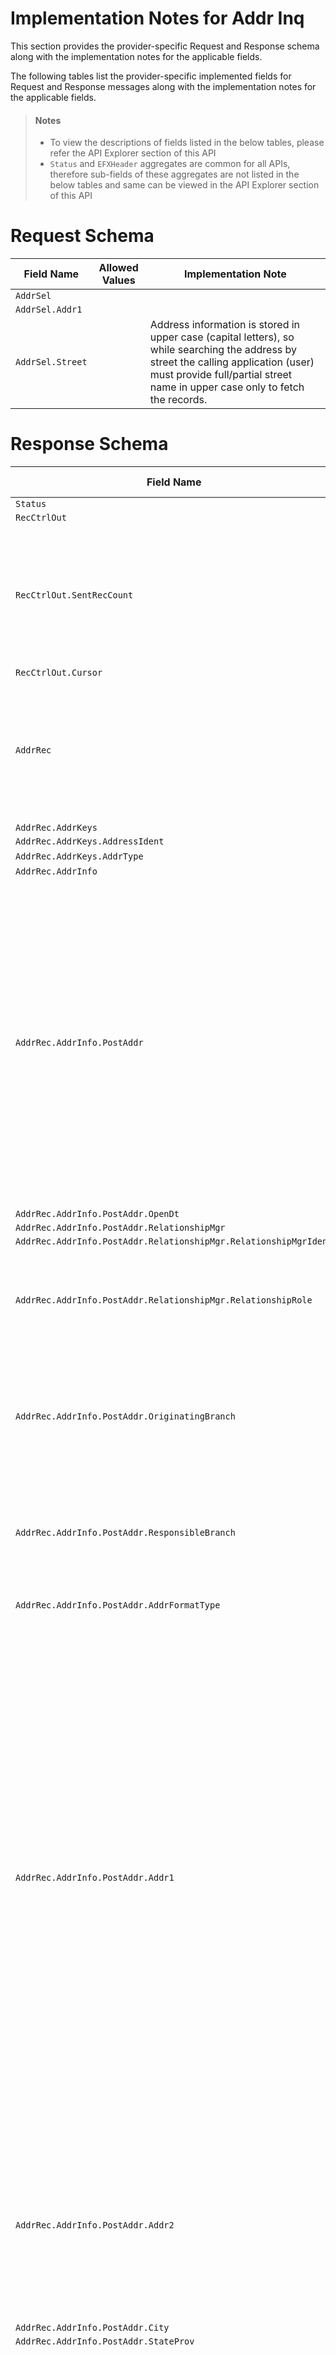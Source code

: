 # Implementation Notes for Addr Inq
This section provides the provider-specific Request and Response schema along with the implementation notes for the applicable fields.
<!-- 
type: tab 
titles: Premier, 
-->

<!-- 
type: tab 
titles: By AddrId, By StreetAddr 
-->


The following tables list the provider-specific implemented fields for Request and Response messages along with the implementation notes for the applicable fields. 


<!-- theme: info -->
> #### Notes
> 
> -	To view the descriptions of fields listed in the below tables, please refer the API Explorer section of this API
> - `Status` and `EFXHeader` aggregates are common for all APIs, therefore sub-fields of these aggregates are not listed in the below tables and same can be viewed in the API Explorer section of this API


# Request Schema
|Field Name|Allowed Values|Implementation Note|
|----|----|----|
|`AddrSel`||  |
|`AddrSel.Addr1`|||
|`AddrSel.Street`||Address information is stored in upper case (capital letters), so while searching the address by street the calling application (user) must provide full/partial street name in upper case only to fetch the records.|
# Response Schema
|Field Name|Allowed Values|Implementation Note|
|----|----|----|
|`Status`|||
|`RecCtrlOut`|||
|`RecCtrlOut.SentRecCount`||This field will return one address record, which can include Primary and Seasonal address and any relationships to Party(s) and Account(s).|
|`RecCtrlOut.Cursor`|||
|`AddrRec`||Search by street returns information about primary address only. To get additional information about an address, search by AddrId.|
|`AddrRec.AddrKeys`|||
|`AddrRec.AddrKeys.AddressIdent`|||
|`AddrRec.AddrKeys.AddrType`|Primary||
|`AddrRec.AddrInfo`|||
|`AddrRec.AddrInfo.PostAddr`||Address record can have Primary address and Seasonal address, both forms one address record therefore shares same address identifier.<br>If Primary address record has Seasonal address related to it, ESF displays them as a separate Postal Address instances. Also seasonal address have a time frame for which they are valid|
|`AddrRec.AddrInfo.PostAddr.OpenDt`|||
|`AddrRec.AddrInfo.PostAddr.RelationshipMgr`|||
|`AddrRec.AddrInfo.PostAddr.RelationshipMgr.RelationshipMgrIdent`|||
|`AddrRec.AddrInfo.PostAddr.RelationshipMgr.RelationshipRole`|Officer<br>ReferralOfficer|Officer refers to Responsibility Code and Referral Officer refers to Referral Responsibility Code.|
|`AddrRec.AddrInfo.PostAddr.OriginatingBranch`||Originating Branch refers to Branch region associated to the address record.<br> This field does not apply to Seasonal Address type.|
|`AddrRec.AddrInfo.PostAddr.ResponsibleBranch`||Responsible Branch refers to Accounting branch. This field is not applicable for the Seasonal Address type.|
|`AddrRec.AddrInfo.PostAddr.AddrFormatType`|Label|Label is the supported address format.|
|`AddrRec.AddrInfo.PostAddr.Addr1`||This field is required when a new address record is created. Maximum length of this field can be either 30 or 40 characters based upon the Name and Address Length Option values available in the core:<br>"0" indicates names and addresses length up to 30 characters.<br>"1" indicates names and addresses length up to 40 characters.<br>"2" indicates names and addresses length up to 30 characters with Address line 2 enabled.<br>"3" indicates names and addresses length up to 40 characters with Address line 2 enabled.|
|`AddrRec.AddrInfo.PostAddr.Addr2`||This field is required if enabled under the name and addresses length option. Maximum length for this field is either 30 or 40 characters based upon the option values chosen for Address line 1.|
|`AddrRec.AddrInfo.PostAddr.City`|||
|`AddrRec.AddrInfo.PostAddr.StateProv`|||
|`AddrRec.AddrInfo.PostAddr.PostalCode`||If address is a non-US address.  The format of ZIP code consists of five digits for the ZIP code, a hyphen, and four additional digits that determine a more specific location within a given ZIP code. The four additional digits are optional and when not present they will be displayed as 0000.  Examples: 32714-1234 or 32714-0000 |
|`AddrRec.AddrInfo.PostAddr.AddrType`|Primary|This field specify the type of address. In the core, address record can have Primary address and Seasonal address, both forms one address record therefore shares same address identifier.<br>Primary address is required when creating a new address record where seasonal address is optional and if needed always related to the primary address.<br>Also seasonal address always have a time frame.|
|`AddrRec.AddrInfo.PostAddr.CensusTract`||  |
|`AddrRec.AddrInfo.PostAddr.CensusBlock`||  |
|`AddrRec.AddrInfo.PostAddr.ForeignFlag`|||
|`AddrRec.AddrInfo.PostAddr.HandlingCode`||  |
|`AddrRec.AddrInfo.PostAddr.HandlingCodeOption`|StatementsNoticesChecks<br>Statements<br>StatementsNotices<br>StatementsChecks<br>Notices<br>NoticesChecks<br>Checks<br>DoNotPrint<br>UseDefault|  |
|`AddrRec.AddrInfo.PostAddr.MSACode`||  |
|`AddrRec.AddrStatus`|||
|`AddrRec.AddrStatus.AddrStatusCode`|Valid||
|`AddrRec.AddrStatus.EffDt`|||
<!-- type: tab-end -->

The following tables list the provider-specific implemented fields for Request and Response messages along with the implementation notes for the applicable fields. 


<!-- theme: info -->
> #### Note
> 
> To view the field descriptions of below listed fields, please refer the API Explorer section of this API.

# Request Schema
|Field Name|Allowed Values|Implementation Note|
|----|----|----|
|`AddrSel`||  |
|`AddrSel.AddrId`||In the core, Primary address and Seasonal addresses share the same address identifier, therefore this service will return both- Primary and Seasonal address, if applicable.|
# Response Schema
|Field Name|Allowed Values|Implementation Note|
|----|----|----|
|`Status`|||
|`RecCtrlOut`|||
|`RecCtrlOut.SentRecCount`||This field will return one address record, which can include Primary and Seasonal address and any relationships to Party(s) and Account(s).|
|`AddrRec`||Search by street returns information about primary address only. To get additional information about an address, search by AddrId.|
|`AddrRec.AddrKeys`|||
|`AddrRec.AddrKeys.AddrId`|||
|`AddrRec.AddrInfo`|||
|`AddrRec.AddrInfo.AddrRelRef`||This aggregate provides information on how selected address is related to a party(s) and/or account(s).|
|`AddrRec.AddrInfo.AddrRelRef.PartyKeys`||  |
|`AddrRec.AddrInfo.AddrRelRef.PartyKeys.PartyId`|||
|`AddrRec.AddrInfo.AddrRelRef.AcctKeys`||  |
|`AddrRec.AddrInfo.AddrRelRef.AcctKeys.AcctId`|||
|`AddrRec.AddrInfo.AddrRelRef.AcctKeys.AcctType`|CDA<br>CRD<br>DDA<br>LOAN<br>SDA<br>SDB<br>PORT<br>CLOC<br>||
|`AddrRec.AddrInfo.AddrRelRef.AddrUse`|Inquiry<br>Mailing<br>Business<br>Home<br>Personal<br>Physical<br>NonPhysical<br>Tax<br>MultipleMailer<br>Beneficiary<br>Miscellaneous<br>Tickler<br>Indirect<br>Closed<br>1098Tax <br>1099ATax  <br>1099BTax<br>1099DIVTax <br>1099INTTax  <br>1099MISCTax <br>1099OIDTax <br>1099RTax <br>1099STax <br>5498Tax <br>TaxBNotice <br>1099CTax <br>1099ETax <br>1042STax <br>NoteCosigner <br>NoteEscrow <br>NoteTaxEscrow <br>NoteInsuranceEscrow <br>FinancialPropertyStmt<br>LineCosigner <br>LineCommitment<br><br><br>|Following types of Address Uses are supported for a Party :<br>Home<br>Personal<br>Business<br>Tax<br>User define values<br><br>Following types of Address Uses are supported for an Account :<br>Inquiry<br>Mailing<br>MultipleMailer<br>Beneficiary<br>Miscellaneous<br>Tickler<br>Indirect<br>Closed<br>1098Tax <br>1099ATax  <br>1099BTax<br>1099DIVTax <br>1099INTTax  <br>1099MISCTax <br>1099OIDTax <br>1099RTax <br>1099STax <br>5498Tax <br>TaxBNotice <br>1099CTax <br>1099ETax <br>1042STax <br>NoteCosigner <br>NoteEscrow <br>NoteTaxEscrow <br>NoteInsuranceEscrow <br>FinancialPropertyStmt<br>LineCosigner <br>LineCommitment|
|`AddrRec.AddrInfo.PostAddr`||Address record can have Primary address and Seasonal address, both forms one address record therefore shares same address identifier.<br>If Primary address record has Seasonal address related to it, ESF displays them as a separate Postal Address instances. Also seasonal address have a time frame for which they are valid|
|`AddrRec.AddrInfo.PostAddr.OpenDt`|||
|`AddrRec.AddrInfo.PostAddr.RelationshipMgr`|||
|`AddrRec.AddrInfo.PostAddr.RelationshipMgr.RelationshipMgrIdent`|||
|`AddrRec.AddrInfo.PostAddr.RelationshipMgr.RelationshipRole`|Officer<br>ReferralOfficer|Officer refers to Responsibility Code and Referral Officer refers to Referral Responsibility Code.|
|`AddrRec.AddrInfo.PostAddr.OriginatingBranch`||Originating Branch refers to Branch region associated to the address record.<br> This field does not apply to Seasonal Address type.|
|`AddrRec.AddrInfo.PostAddr.ResponsibleBranch`||Responsible Branch refers to Accounting branch. This field is not applicable for the Seasonal Address type.|
|`AddrRec.AddrInfo.PostAddr.AddrFormatType`|Label|Label is the supported address format.|
|`AddrRec.AddrInfo.PostAddr.Addr1`||This field is required when a new address record is created. Maximum length of this field can be either 30 or 40 characters based upon the Name and Address Length Option values available in the core:<br>"0" indicates names and addresses length up to 30 characters.<br>"1" indicates names and addresses length up to 40 characters.<br>"2" indicates names and addresses length up to 30 characters with Address line 2 enabled.<br>"3" indicates names and addresses length up to 40 characters with Address line 2 enabled.|
|`AddrRec.AddrInfo.PostAddr.Addr2`||This field is required if enabled under the name and addresses length option. Maximum length for this field is either 30 or 40 characters based upon the option values chosen for Address line 1.|
|`AddrRec.AddrInfo.PostAddr.City`|||
|`AddrRec.AddrInfo.PostAddr.StateProv`|||
|`AddrRec.AddrInfo.PostAddr.PostalCode`||If address is a non-US address.  The format of ZIP code consists of five digits for the ZIP code, a hyphen, and four additional digits that determine a more specific location within a given ZIP code. The four additional digits are optional and when not present they will be displayed as 0000.  Examples: 32714-1234 or 32714-0000 |
|`AddrRec.AddrInfo.PostAddr.CountryCode`|||
|`AddrRec.AddrInfo.PostAddr.CountryCode.CountryCodeSource`|SPCountryCode||
|`AddrRec.AddrInfo.PostAddr.CountryCode.CountryCodeValue`|||
|`AddrRec.AddrInfo.PostAddr.CountryCode.CountryCodeValueEnumDesc`|||
|`AddrRec.AddrInfo.PostAddr.AddrType`|Primary<br>Seasonal<br>|This field specify the type of address. In the core, address record can have Primary address and Seasonal address, both forms one address record therefore shares same address identifier.<br>Primary address is required when creating a new address record where seasonal address is optional and if needed always related to the primary address.<br>Also seasonal address always have a time frame.|
|`AddrRec.AddrInfo.PostAddr.TimeFrame`|||
|`AddrRec.AddrInfo.PostAddr.TimeFrame.StartDt`||This field applicable for Seasonal Address Type. Seasonal address begins on the same Start date every year, therefore core only stores Start month and Start Day. Year can be provided as “9999”.|
|`AddrRec.AddrInfo.PostAddr.TimeFrame.EndDt`||This field is applicable for Seasonal Address Type. Seasonal address ends on the same End date every year, therefore core only stores seasonal address End month and End Day. Year can be provided as “9999”.|
|`AddrRec.AddrInfo.PostAddr.Retention`|true<br>false|  |
|`AddrRec.AddrInfo.PostAddr.CensusTract`||  |
|`AddrRec.AddrInfo.PostAddr.CensusBlock`||  |
|`AddrRec.AddrInfo.PostAddr.ForeignFlag`|true<br>false||
|`AddrRec.AddrInfo.PostAddr.HandlingCode`||  |
|`AddrRec.AddrInfo.PostAddr.HandlingCodeOption`|StatementsNoticesChecks<br>Statements<br>StatementsNotices<br>StatementsChecks<br>Notices<br>NoticesChecks<br>Checks<br>DoNotPrint|  |
|`AddrRec.AddrInfo.PostAddr.MSACode`||  |
|`AddrRec.AddrStatus`|||
|`AddrRec.AddrStatus.AddrStatusCode`|Valid||
|`AddrRec.AddrStatus.EffDt`|||
<!-- type: tab-end -->
<!-- type: tab-end -->

